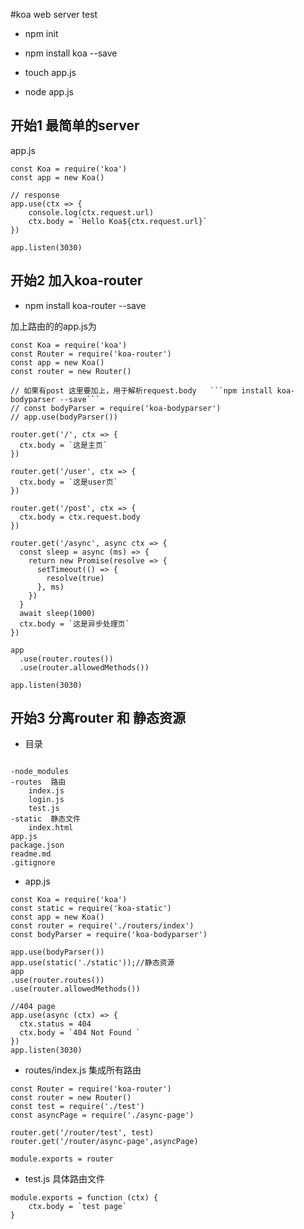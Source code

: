 #koa web server test

- npm init

- npm install koa --save

- touch app.js

- node app.js

## 开始1 最简单的server
app.js
```
const Koa = require('koa')
const app = new Koa()

// response
app.use(ctx => {
	console.log(ctx.request.url)
	ctx.body = `Hello Koa${ctx.request.url}`
})

app.listen(3030)
```

## 开始2 加入koa-router

- npm install koa-router --save

加上路由的的app.js为
```
const Koa = require('koa')
const Router = require('koa-router')
const app = new Koa()
const router = new Router()

// 如果有post 这里要加上，用于解析request.body   ```npm install koa-bodyparser --save```
// const bodyParser = require('koa-bodyparser')
// app.use(bodyParser())

router.get('/', ctx => {
  ctx.body = `这是主页`
})

router.get('/user', ctx => {
  ctx.body = `这是user页`
})

router.get('/post', ctx => {
  ctx.body = ctx.request.body
})

router.get('/async', async ctx => {
  const sleep = async (ms) => {
    return new Promise(resolve => {
      setTimeout(() => {
        resolve(true)
      }, ms)
    })
  }
  await sleep(1000)
  ctx.body = `这是异步处理页`
})

app
  .use(router.routes())
  .use(router.allowedMethods())

app.listen(3030)
```

## 开始3 分离router 和 静态资源

- 目录

```

-node_modules
-routes  路由
	index.js
	login.js
	test.js
-static  静态文件
	index.html
app.js
package.json
readme.md
.gitignore

```
- app.js
```
const Koa = require('koa')
const static = require('koa-static')
const app = new Koa()
const router = require('./routers/index')
const bodyParser = require('koa-bodyparser')

app.use(bodyParser())
app.use(static('./static'));//静态资源
app
.use(router.routes())
.use(router.allowedMethods())

//404 page
app.use(async (ctx) => {
  ctx.status = 404
  ctx.body = `404 Not Found `
})
app.listen(3030)
```

- routes/index.js 集成所有路由

```
const Router = require('koa-router')
const router = new Router()
const test = require('./test')
const asyncPage = require('./async-page')

router.get('/router/test', test)
router.get('/router/async-page',asyncPage)

module.exports = router
```

- test.js 具体路由文件

```
module.exports = function (ctx) {
	ctx.body = `test page`
}
```